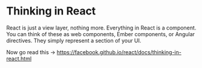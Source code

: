 # Thinking in React

React is just a view layer, nothing more. Everything in React is a component. You can think of these as web components, Ember components, or Angular directives. They simply represent a section of your UI.

Now go read this -> https://facebook.github.io/react/docs/thinking-in-react.html